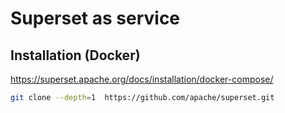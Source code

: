 # Superset as service

## Installation (Docker)

https://superset.apache.org/docs/installation/docker-compose/

``` bash
git clone --depth=1  https://github.com/apache/superset.git
```
